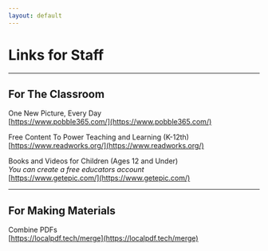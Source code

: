 ```yaml
---
layout: default
---
```

# Links for Staff
---

## For The Classroom
One New Picture, Every Day  
[https://www.pobble365.com/](https://www.pobble365.com/)

Free Content To Power Teaching and Learning (K-12th)  
[https://www.readworks.org/](https://www.readworks.org/)

Books and Videos for Children (Ages 12 and Under)  
_You can create a free educators account_  
[https://www.getepic.com/](https://www.getepic.com/)

---
## For Making Materials
Combine PDFs  
[https://localpdf.tech/merge](https://localpdf.tech/merge)

